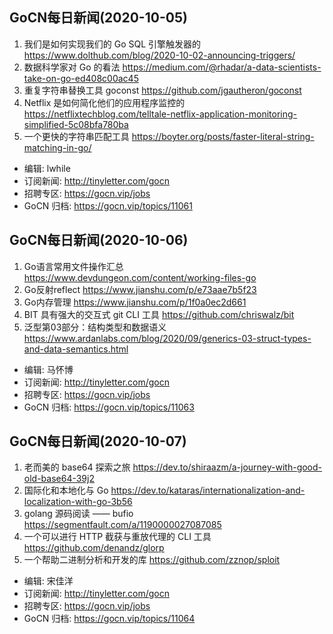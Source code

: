 ## GoCN每日新闻(2020-10-05)

1. 我们是如何实现我们的 Go SQL 引擎触发器的 https://www.dolthub.com/blog/2020-10-02-announcing-triggers/
2. 数据科学家对 Go 的看法 https://medium.com/@rhadar/a-data-scientists-take-on-go-ed408c00ac45
3. 重复字符串替换工具 goconst https://github.com/jgautheron/goconst
4. Netflix 是如何简化他们的应用程序监控的 https://netflixtechblog.com/telltale-netflix-application-monitoring-simplified-5c08bfa780ba
5. 一个更快的字符串匹配工具 https://boyter.org/posts/faster-literal-string-matching-in-go/ 

* 编辑: lwhile
* 订阅新闻: http://tinyletter.com/gocn
* 招聘专区: https://gocn.vip/jobs
* GoCN 归档: https://gocn.vip/topics/11061

## GoCN每日新闻(2020-10-06)

1. Go语言常用文件操作汇总 https://www.devdungeon.com/content/working-files-go
2. Go反射reflect https://www.jianshu.com/p/e73aae7b5f23
3. Go内存管理 https://www.jianshu.com/p/1f0a0ec2d661
4. BIT 具有强大的交互式 git CLI 工具  https://github.com/chriswalz/bit
5. 泛型第03部分：结构类型和数据语义 https://www.ardanlabs.com/blog/2020/09/generics-03-struct-types-and-data-semantics.html

* 编辑: 马怀博
* 订阅新闻: http://tinyletter.com/gocn
* 招聘专区: https://gocn.vip/jobs
* GoCN 归档: https://gocn.vip/topics/11063

## GoCN每日新闻(2020-10-07)

1. 老而美的 base64 探索之旅 https://dev.to/shiraazm/a-journey-with-good-old-base64-39j2
2. 国际化和本地化与 Go  https://dev.to/kataras/internationalization-and-localization-with-go-3b56
3. golang 源码阅读 —— bufio https://segmentfault.com/a/1190000027087085
4. 一个可以进行 HTTP 截获与重放代理的 CLI 工具 https://github.com/denandz/glorp
5. 一个帮助二进制分析和开发的库 https://github.com/zznop/sploit

- 编辑: 宋佳洋 
- 订阅新闻: http://tinyletter.com/gocn
- 招聘专区: https://gocn.vip/jobs
- GoCN 归档: https://gocn.vip/topics/11064
